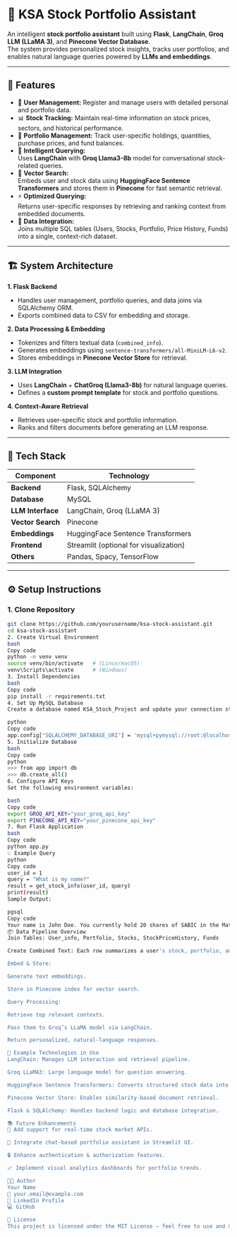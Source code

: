 # 🧠 KSA Stock Portfolio Assistant

An intelligent **stock portfolio assistant** built using **Flask**, **LangChain**, **Groq LLM (LLaMA 3)**, and **Pinecone Vector Database**.  
The system provides personalized stock insights, tracks user portfolios, and enables natural language queries powered by **LLMs and embeddings**.

---

## 🚀 Features

- 🔐 **User Management:** Register and manage users with detailed personal and portfolio data.  
- 📊 **Stock Tracking:** Maintain real-time information on stock prices, sectors, and historical performance.  
- 💼 **Portfolio Management:** Track user-specific holdings, quantities, purchase prices, and fund balances.  
- 🧩 **Intelligent Querying:**  
  Uses **LangChain** with **Groq Llama3-8b** model for conversational stock-related queries.  
- 🧠 **Vector Search:**  
  Embeds user and stock data using **HuggingFace Sentence Transformers** and stores them in **Pinecone** for fast semantic retrieval.  
- ⚡ **Optimized Querying:**  
  Returns user-specific responses by retrieving and ranking context from embedded documents.  
- 🧾 **Data Integration:**  
  Joins multiple SQL tables (Users, Stocks, Portfolio, Price History, Funds) into a single, context-rich dataset.

---

## 🏗️ System Architecture

**1. Flask Backend**
- Handles user management, portfolio queries, and data joins via SQLAlchemy ORM.  
- Exports combined data to CSV for embedding and storage.

**2. Data Processing & Embedding**
- Tokenizes and filters textual data (`combined_info`).
- Generates embeddings using `sentence-transformers/all-MiniLM-L6-v2`.
- Stores embeddings in **Pinecone Vector Store** for retrieval.

**3. LLM Integration**
- Uses **LangChain** + **ChatGroq (Llama3-8b)** for natural language queries.
- Defines a **custom prompt template** for stock and portfolio questions.

**4. Context-Aware Retrieval**
- Retrieves user-specific stock and portfolio information.
- Ranks and filters documents before generating an LLM response.

---

## 🧩 Tech Stack

| Component | Technology |
|------------|-------------|
| **Backend** | Flask, SQLAlchemy |
| **Database** | MySQL |
| **LLM Interface** | LangChain, Groq (LLaMA 3) |
| **Vector Search** | Pinecone |
| **Embeddings** | HuggingFace Sentence Transformers |
| **Frontend** | Streamlit (optional for visualization) |
| **Others** | Pandas, Spacy, TensorFlow |

---

## ⚙️ Setup Instructions

### 1. Clone Repository
```bash
git clone https://github.com/yourusername/ksa-stock-assistant.git
cd ksa-stock-assistant
2. Create Virtual Environment
bash
Copy code
python -m venv venv
source venv/bin/activate   # (Linux/macOS)
venv\Scripts\activate      # (Windows)
3. Install Dependencies
bash
Copy code
pip install -r requirements.txt
4. Set Up MySQL Database
Create a database named KSA_Stock_Project and update your connection string in:

python
Copy code
app.config["SQLALCHEMY_DATABASE_URI"] = 'mysql+pymysql://root:@localhost/KSA_Stock_Project'
5. Initialize Database
bash
Copy code
python
>>> from app import db
>>> db.create_all()
6. Configure API Keys
Set the following environment variables:

bash
Copy code
export GROQ_API_KEY="your_groq_api_key"
export PINECONE_API_KEY="your_pinecone_api_key"
7. Run Flask Application
bash
Copy code
python app.py
💡 Example Query
python
Copy code
user_id = 1
query = "What is my name?"
result = get_stock_info(user_id, query)
print(result)
Sample Output:

pgsql
Copy code
Your name is John Doe. You currently hold 20 shares of SABIC in the Materials sector.
📦 Data Pipeline Overview
Join Tables: User_info, Portfolio, Stocks, StockPriceHistory, Funds

Create Combined Text: Each row summarizes a user's stock, portfolio, and financial data.

Embed & Store:

Generate text embeddings.

Store in Pinecone index for vector search.

Query Processing:

Retrieve top relevant contexts.

Pass them to Groq’s LLaMA model via LangChain.

Return personalized, natural-language responses.

🧠 Example Technologies in Use
LangChain: Manages LLM interaction and retrieval pipeline.

Groq LLaMA3: Large language model for question answering.

HuggingFace Sentence Transformers: Converts structured stock data into dense embeddings.

Pinecone Vector Store: Enables similarity-based document retrieval.

Flask & SQLAlchemy: Handles backend logic and database integration.

📚 Future Enhancements
🧾 Add support for real-time stock market APIs.

💬 Integrate chat-based portfolio assistant in Streamlit UI.

🔒 Enhance authentication & authorization features.

📈 Implement visual analytics dashboards for portfolio trends.

👨‍💻 Author
Your Name
📧 your.email@example.com
🔗 LinkedIn Profile
💻 GitHub

🪪 License
This project is licensed under the MIT License — feel free to use and modify it for educational or commercial purposes.
